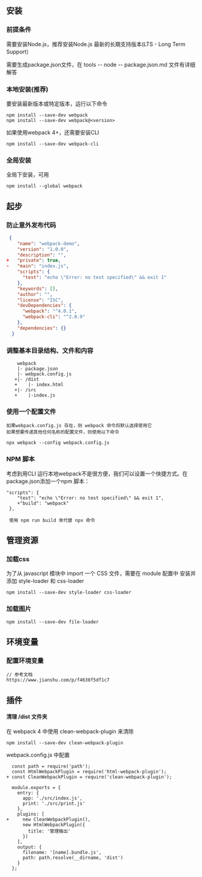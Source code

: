 ## 安装

### 前提条件

需要安装Node.js，推荐安装Node.js 最新的长期支持版本(LTS - Long Term Support）

需要生成package.json文件，在 tools -- node -- package.json.md 文件有详细解答

### 本地安装(推荐)

要安装最新版本或特定版本，运行以下命令

```
npm install --save-dev webpack
npm install --save-dev webpack@<version>
```

如果使用webpack 4+，还需要安装CLI

```
npm install --save-dev webpack-cli
```

### 全局安装

全局下安装，可用

```
npm install --global webpack
```

## 起步

### 防止意外发布代码

```json
 {
    "name": "webpack-demo",
    "version": "1.0.0",
    "description": "",
+   "private": true,
-   "main": "index.js",
    "scripts": {
      "test": "echo \"Error: no test specified\" && exit 1"
    },
    "keywords": [],
    "author": "",
    "license": "ISC",
    "devDependencies": {
      "webpack": "^4.0.1",
      "webpack-cli": "^2.0.9"
    },
    "dependencies": {}
  }
```

### 调整基本目录结构、文件和内容

```
	webpack
	|- package.json
	|- webpack.config.js
   +|- /dist
   +	|- index.html
   +|- /src
   +	|-index.js
```

### 使用一个配置文件

```
如果webpack.config.js 存在，则 webpack 命令将默认选择使用它
如果想要传递其他任何名称的配置文件，则使用以下命令

npx webpack --config webpack.config.js
```

### NPM 脚本

考虑到用CLI 运行本地webpack不是很方便，我们可以设置一个快捷方式。在package.json添加一个npm 脚本：

```
"scripts": {
    "test": "echo \"Error: no test specified\" && exit 1",
    +"build": "webpack"
 },
 
 使用 npm run build 來代替 npx 命令
```

## 管理资源

### 加载css

为了从 javascript 模块中 import 一个 CSS 文件，需要在 module 配置中 安装并添加 style-loader 和 css-loader

```
npm install --save-dev style-loader css-loader
```

### 加载图片

```
npm install --save-dev file-loader
```

## 环境变量

### 配置环境变量

```
// 参考文档
https://www.jianshu.com/p/f4638f5df1c7
```

## 插件

#### 清理 /dist 文件夹

在 webpack 4 中使用 clean-webpack-plugin 来清除

```
npm install --save-dev clean-webpack-plugin
```

webpack.config.js 中配置

```
  const path = require('path');
  const HtmlWebpackPlugin = require('html-webpack-plugin');
+ const CleanWebpackPlugin = require('clean-webpack-plugin');

  module.exports = {
    entry: {
      app: './src/index.js',
      print: './src/print.js'
    },
    plugins: [
+     new CleanWebpackPlugin(),
      new HtmlWebpackPlugin({
        title: '管理输出'
      })
    ],
    output: {
      filename: '[name].bundle.js',
      path: path.resolve(__dirname, 'dist')
    }
  };
```

